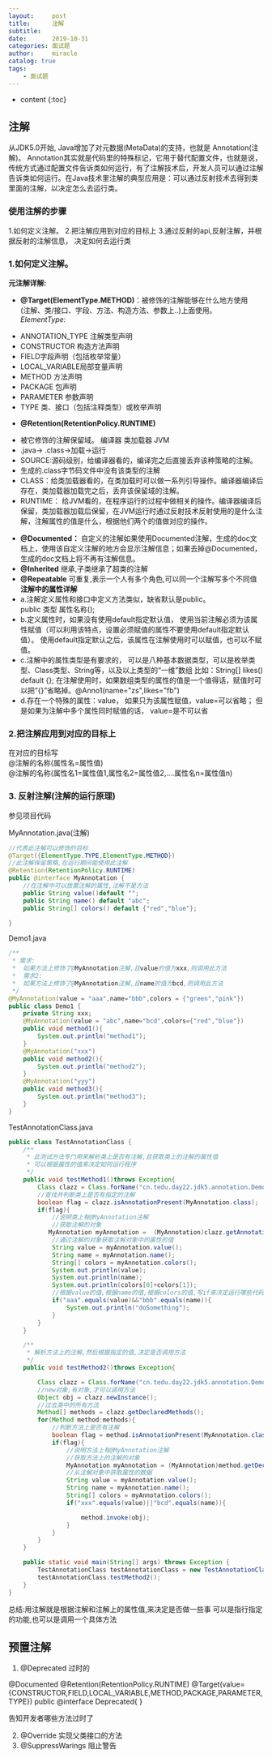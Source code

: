 ```yaml
---
layout:     post
title:      注解
subtitle:   
date:       2019-10-31
categories: 面试题
author:     miracle
catalog: true
tags:
    - 面试题
---
```


* content
{:toc}



## 注解
 从JDK5.0开始, Java增加了对元数据(MetaData)的支持，也就是 Annotation(注解)。
 Annotation其实就是代码里的特殊标记，它用于替代配置文件，也就是说，传统方式通过配置文件告诉类如何运行，有了注解技术后，开发人员可以通过注解告诉类如何运行。在Java技术里注解的典型应用是：可以通过反射技术去得到类里面的注解，以决定怎么去运行类。
### 使用注解的步骤
 1.如何定义注解。
 2.把注解应用到对应的目标上
 3.通过反射的api,反射注解，并根据反射的注解信息，
   决定如何去运行类   
   
### 1.如何定义注解。

**元注解详解:**  
 - **@Target(ElementType.METHOD)**：被修饰的注解能够在什么地方使用  
 (注解、类/接口、字段、方法、构造方法、参数上..)上面使用。  
 *ElementType:*  
  * ANNOTATION_TYPE 注解类型声明  
  * CONSTRUCTOR 构造方法声明  
  * FIELD字段声明（包括枚举常量）  
  * LOCAL_VARIABLE局部变量声明  
  * METHOD 方法声明  
  * PACKAGE 包声明  
  * PARAMETER 参数声明  
  * TYPE 类、接口（包括注释类型）或枚举声明  
			
 - **@Retention(RetentionPolicy.RUNTIME)**
  * 被它修饰的注解保留域。   编译器   类加载器  JVM
  * .java-> .class->加载->运行
  * SOURCE:源码级别，给编译器看的，编译完之后直接丢弃该种策略的注解。
  * 生成的.class字节码文件中没有该类型的注解  
  * CLASS：给类加载器看的，在类加载时可以做一系列引导操作。编译器编译后存在，类加载器加载完之后，丢弃该保留域的注解。  
  * RUNTIME： 给JVM看的，在程序运行的过程中做相关的操作。编译器编译后保留，类加载器加载后保留，在JVM运行时通过反射技术反射使用的是什么注解，注解属性的值是什么，根据他们两个的值做对应的操作。  
 - **@Documented：**
  自定义的注解如果使用Documented注解，生成的doc文档上，使用该自定义注解的地方会显示注解信息；如果去掉@Documented，生成的doc文档上将不再有注解信息。
 - **@Inherited**
   继承,子类继承了超类的注解
  - **@Repeatable**
   可重复,表示一个人有多个角色,可以同一个注解写多个不同值 
**注解中的属性详解**
 - a.注解定义属性和接口中定义方法类似，缺省默认是public。  
 public 类型 属性名称();
 - b.定义属性时，如果没有使用default指定默认值，
 使用当前注解必须为该属性赋值（可以利用该特点，设置必须赋值的属性不要使用default指定默认值）。
 使用default指定默认之后，该属性在注解使用时可以赋值，也可以不赋值。
 - c.注解中的属性类型是有要求的，
 可以是八种基本数据类型，可以是枚举类型、Class类型、String等，以及以上类型的“一维”数组
 比如：String[] likes() default {};
 在注解使用时，如果数组类型的属性的值是一个值得话，赋值时可以把“{}”省略掉。@Anno1(name="zs",likes="fb")
 - d.存在一个特殊的属性：value，
  如果只为该属性赋值，value=可以省略；
  但是如果为注解中多个属性同时赋值的话，
  value=是不可以省		 


### 2.把注解应用到对应的目标上 
 在对应的目标写  
 @注解的名称(属性名=属性值)  
 @注解的名称(属性名1=属性值1,属性名2=属性值2,....属性名n=属性值n)  
### 3. 反射注解(注解的运行原理)
  参见项目代码

MyAnnotation.java(注解)

```java
//代表此注解可以修饰的目标
@Target({ElementType.TYPE,ElementType.METHOD})
//此注解保留策略,在运行期间能使用此注解
@Retention(RetentionPolicy.RUNTIME)
public @interface MyAnnotation {
    //在注解中可以放置注解的属性,注解不是方法
    public String value()default "";
    public String name() default "abc";
    public String[] colors() default {"red","blue"};

}
```

Demo1.java

```java
/**
 * 需求:
 *  如果方法上修饰了@MyAnnotation注解,且value的值为xxx,则调用此方法
 *  需求2:
 *  如果方法上修饰了@MyAnnotation注解,且name的值为bcd,则调用此方法
 */
@MyAnnotation(value = "aaa",name="bbb",colors = {"green","pink"})
public class Demo1 {
    private String xxx;
    @MyAnnotation(value = "abc",name="bcd",colors={"red","blue"})
    public void method1(){
        System.out.println("method1");
    }
    @MyAnnotation("xxx")
    public void method2(){
        System.out.println("method2");
    }
    @MyAnnotation("yyy")
    public void method3(){
        System.out.println("method3");
    }
}
```

TestAnnotationClass.java

```java
public class TestAnnotationClass {
    /**
     * 此测试方法专门用来解析类上是否有注解,且获取类上的注解的属性值
     * 可以根据属性的值来决定如何运行程序
     */
    public void testMethod1()throws Exception{
        Class clazz = Class.forName("cn.tedu.day22.jdk5.annotation.Demo1");
        //查找并判断类上是否有指定的注解
        boolean flag = clazz.isAnnotationPresent(MyAnnotation.class);
        if(flag){
            //说明类上有@MyAnnotation注解
            //获取注解的对象
           MyAnnotation myAnnotation =  (MyAnnotation)clazz.getAnnotation(MyAnnotation.class);
            //通过注解的对象获取注解对象中的属性的值
            String value = myAnnotation.value();
            String name = myAnnotation.name();
            String[] colors = myAnnotation.colors();
            System.out.println(value);
            System.out.println(name);
            System.out.println(colors[0]+colors[1]);
            //根据value的值,根据name的值,根据colors的值,写if来决定运行哪些代码
            if("aaa".equals(value)&&"bbb".equals(name)){
                System.out.println("doSomething");
            }
        }
    }

    /**
     * 解析方法上的注解,然后根据指定的值,决定是否调用方法
     */
    public void testMethod2()throws Exception{

        Class clazz = Class.forName("cn.tedu.day22.jdk5.annotation.Demo1");
        //new对象,有对象,才可以调用方法
        Object obj = clazz.newInstance();
        //过去类中的所有方法
        Method[] methods = clazz.getDeclaredMethods();
        for(Method method:methods){
            //判断方法上是否有注解
            boolean flag = method.isAnnotationPresent(MyAnnotation.class);
            if(flag){
                //说明方法上有@MyAnnotation注解
                //获取方法上的注解的对象
                MyAnnotation myAnnotation = (MyAnnotation)method.getDeclaredAnnotation(MyAnnotation.class);
                //从注解对象中获取属性的数据
                String value = myAnnotation.value();
                String name = myAnnotation.name();
                String[] colors = myAnnotation.colors();
                if("xxx".equals(value)||"bcd".equals(name)){

                    method.invoke(obj);
                }
            }
        }
    }

    public static void main(String[] args) throws Exception {
        TestAnnotationClass testAnnotationClass = new TestAnnotationClass();
        testAnnotationClass.testMethod2();
    }
}
```


总结:用注解就是根据注解和注解上的属性值,来决定是否做一些事
     可以是指行指定的功能,也可以是调用一个具体方法

## 预置注解

1. @Deprecated
过时的

@Documented
@Retention(RetentionPolicy.RUNTIME)
@Target(value={CONSTRUCTOR,FIELD,LOCAL_VARIABLE,METHOD,PACKAGE,PARAMETER,TYPE})
public @interface Deprecated{
}

告知开发者哪些方法过时了

2. @Override
实现父类接口的方法
3. @SuppressWarings
阻止警告